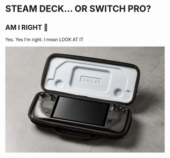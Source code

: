 # STEAM DECK... OR SWITCH PRO?

## AM I RIGHT 🤣

Yes. Yes I'm right. I mean LOOK AT IT

![steam deck](../../../../../public/static/images/blog/2021/07/steam-deck.png)

